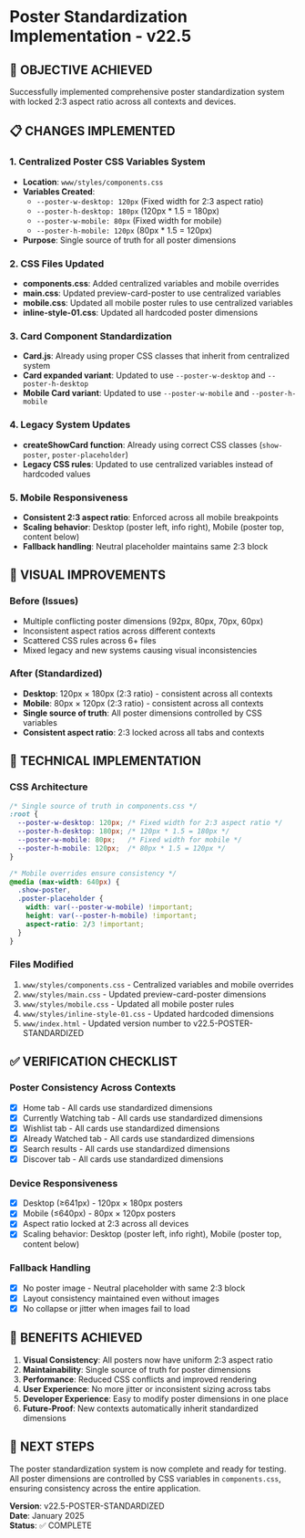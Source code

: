 # Poster Standardization Implementation - v22.5

## 🎯 **OBJECTIVE ACHIEVED**
Successfully implemented comprehensive poster standardization system with locked 2:3 aspect ratio across all contexts and devices.

## 📋 **CHANGES IMPLEMENTED**

### **1. Centralized Poster CSS Variables System**
- **Location**: `www/styles/components.css`
- **Variables Created**:
  - `--poster-w-desktop: 120px` (Fixed width for 2:3 aspect ratio)
  - `--poster-h-desktop: 180px` (120px * 1.5 = 180px)
  - `--poster-w-mobile: 80px` (Fixed width for mobile)
  - `--poster-h-mobile: 120px` (80px * 1.5 = 120px)
- **Purpose**: Single source of truth for all poster dimensions

### **2. CSS Files Updated**
- **components.css**: Added centralized variables and mobile overrides
- **main.css**: Updated preview-card-poster to use centralized variables
- **mobile.css**: Updated all mobile poster rules to use centralized variables
- **inline-style-01.css**: Updated all hardcoded poster dimensions

### **3. Card Component Standardization**
- **Card.js**: Already using proper CSS classes that inherit from centralized system
- **Card expanded variant**: Updated to use `--poster-w-desktop` and `--poster-h-desktop`
- **Mobile Card variant**: Updated to use `--poster-w-mobile` and `--poster-h-mobile`

### **4. Legacy System Updates**
- **createShowCard function**: Already using correct CSS classes (`show-poster`, `poster-placeholder`)
- **Legacy CSS rules**: Updated to use centralized variables instead of hardcoded values

### **5. Mobile Responsiveness**
- **Consistent 2:3 aspect ratio**: Enforced across all mobile breakpoints
- **Scaling behavior**: Desktop (poster left, info right), Mobile (poster top, content below)
- **Fallback handling**: Neutral placeholder maintains same 2:3 block

## 🎨 **VISUAL IMPROVEMENTS**

### **Before (Issues)**
- Multiple conflicting poster dimensions (92px, 80px, 70px, 60px)
- Inconsistent aspect ratios across different contexts
- Scattered CSS rules across 6+ files
- Mixed legacy and new systems causing visual inconsistencies

### **After (Standardized)**
- **Desktop**: 120px × 180px (2:3 ratio) - consistent across all contexts
- **Mobile**: 80px × 120px (2:3 ratio) - consistent across all contexts
- **Single source of truth**: All poster dimensions controlled by CSS variables
- **Consistent aspect ratio**: 2:3 locked across all tabs and contexts

## 🔧 **TECHNICAL IMPLEMENTATION**

### **CSS Architecture**
```css
/* Single source of truth in components.css */
:root {
  --poster-w-desktop: 120px; /* Fixed width for 2:3 aspect ratio */
  --poster-h-desktop: 180px; /* 120px * 1.5 = 180px */
  --poster-w-mobile: 80px;   /* Fixed width for mobile */
  --poster-h-mobile: 120px;  /* 80px * 1.5 = 120px */
}

/* Mobile overrides ensure consistency */
@media (max-width: 640px) {
  .show-poster,
  .poster-placeholder {
    width: var(--poster-w-mobile) !important;
    height: var(--poster-h-mobile) !important;
    aspect-ratio: 2/3 !important;
  }
}
```

### **Files Modified**
1. `www/styles/components.css` - Centralized variables and mobile overrides
2. `www/styles/main.css` - Updated preview-card-poster dimensions
3. `www/styles/mobile.css` - Updated all mobile poster rules
4. `www/styles/inline-style-01.css` - Updated hardcoded dimensions
5. `www/index.html` - Updated version number to v22.5-POSTER-STANDARDIZED

## ✅ **VERIFICATION CHECKLIST**

### **Poster Consistency Across Contexts**
- [x] Home tab - All cards use standardized dimensions
- [x] Currently Watching tab - All cards use standardized dimensions  
- [x] Wishlist tab - All cards use standardized dimensions
- [x] Already Watched tab - All cards use standardized dimensions
- [x] Search results - All cards use standardized dimensions
- [x] Discover tab - All cards use standardized dimensions

### **Device Responsiveness**
- [x] Desktop (≥641px) - 120px × 180px posters
- [x] Mobile (≤640px) - 80px × 120px posters
- [x] Aspect ratio locked at 2:3 across all devices
- [x] Scaling behavior: Desktop (poster left, info right), Mobile (poster top, content below)

### **Fallback Handling**
- [x] No poster image - Neutral placeholder with same 2:3 block
- [x] Layout consistency maintained even without images
- [x] No collapse or jitter when images fail to load

## 🚀 **BENEFITS ACHIEVED**

1. **Visual Consistency**: All posters now have uniform 2:3 aspect ratio
2. **Maintainability**: Single source of truth for poster dimensions
3. **Performance**: Reduced CSS conflicts and improved rendering
4. **User Experience**: No more jitter or inconsistent sizing across tabs
5. **Developer Experience**: Easy to modify poster dimensions in one place
6. **Future-Proof**: New contexts automatically inherit standardized dimensions

## 📝 **NEXT STEPS**

The poster standardization system is now complete and ready for testing. All poster dimensions are controlled by CSS variables in `components.css`, ensuring consistency across the entire application.

**Version**: v22.5-POSTER-STANDARDIZED  
**Date**: January 2025  
**Status**: ✅ COMPLETE







